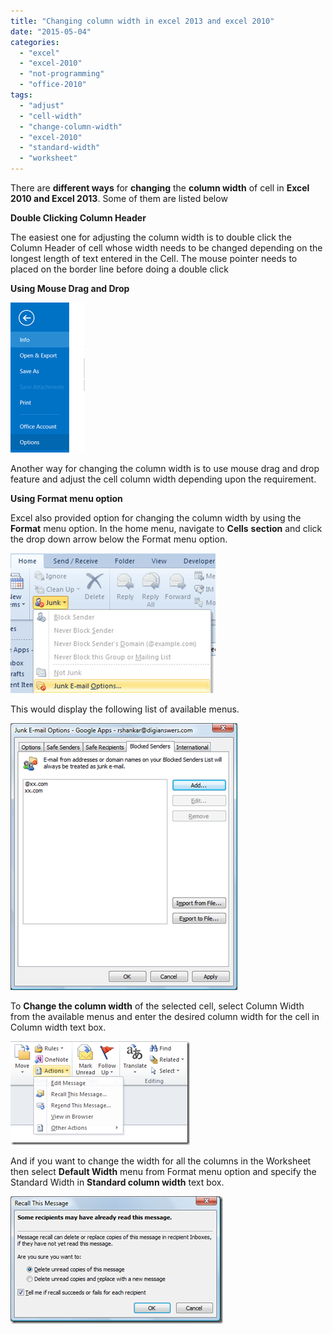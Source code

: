 ```yaml
---
title: "Changing column width in excel 2013 and excel 2010"
date: "2015-05-04"
categories: 
  - "excel"
  - "excel-2010"
  - "not-programming"
  - "office-2010"
tags: 
  - "adjust"
  - "cell-width"
  - "change-column-width"
  - "excel-2010"
  - "standard-width"
  - "worksheet"
---
```


There are **different ways** for **changing** the **column width** of cell in **Excel 2010 and Excel 2013**. Some of them are listed below

**Double Clicking Column Header**

The easiest one for adjusting the column width is to double click the Column Header of cell whose width needs to be changed depending on the longest length of text entered in the Cell. The mouse pointer needs to placed on the border line before doing a double click

**Using Mouse Drag and Drop**

[![Mouse Drag and Drop Column Width](images/1_image_thumb10.png "Mouse Drag and Drop Column Width")](http://blogmines.com/blog/wp-content/uploads/2011/06/image10.png)

Another way for changing the column width is to use mouse drag and drop feature and adjust the cell column width depending upon the requirement.

**Using Format menu option**

Excel also provided option for changing the column width by using the **Format** menu option. In the home menu, navigate to **Cells** **section** and click the drop down arrow below the Format menu option.

[![image](images/1_image_thumb11.png "image")](http://blogmines.com/blog/wp-content/uploads/2011/06/image11.png) 

This would display the following list of available menus.

[![image](images/1_image_thumb12.png "image")](http://blogmines.com/blog/wp-content/uploads/2011/06/image12.png)

To **Change the column width** of the selected cell, select Column Width from the available menus and enter the desired column width for the cell in Column width text box.

[![image](images/1_image_thumb13.png "image")](http://blogmines.com/blog/wp-content/uploads/2011/06/image13.png)

And if you want to change the width for all the columns in the Worksheet then select **Default Width** menu from Format menu option and specify the Standard Width in **Standard column width** text box.

[![image](images/1_image_thumb14.png "image")](http://blogmines.com/blog/wp-content/uploads/2011/06/image14.png)
